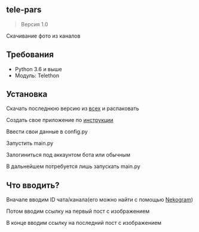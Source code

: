 ## tele-pars

> Версия 1.0

Скачивание фото из каналов

## Требования
* Python 3.6 и выше
* Модуль: Telethon

## Установка

Скачать последнюю версию из [всех](https://github.com/Hell13Cat/tele-pars/releases) и распаковать

Создать свое приложение по [инструкции](https://tlgrm.ru/docs/api/obtaining_api_id)

Ввести свои данные в config.py

Запустить main.py

Залогиниться под аккаунтом бота или обычным

В дальнейшем потребуется лишь запускать main.py

## Что вводить?

Вначале вводим ID чата/канала(его можно найти с помощью [Nekogram](https://play.google.com/store/apps/details?id=tw.nekomimi.nekogram))

Потом вводим ссылку на первый пост с изображением

В конце вводим ссылку на последний пост с изображением
